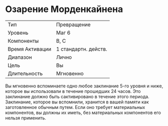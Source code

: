 # Озарение Морденкайнена

|                 |                      |
| --------------- | -------------------- |
| Тип             | Превращение          |
| Уровень         | Маг 6                |
| Компоненты      | В, С                 |
| Время Активации | 1 стандартн. действ. |
| Диапазон        | Лично                |
| Цель            | Вы                   |
| Длительность    | Мгновенно            |

Вы мгновенно вспоминаете одно любое заклинание 5-го уровня и ниже, которое вы использовали в течение прошедших 24 часов. Это заклинание должно быть сактивировано в течение этого периода. Заклинание, которое вы вспомнили, хранится в вашей памяти как заготовленное обычным путем. Если оно требует материальных компонентов, вы должны их иметь, без материальных компонентов его нельзя применить.